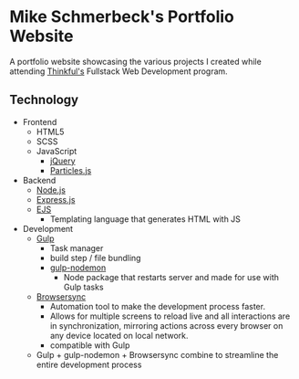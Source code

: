 # Mike Schmerbeck's Portfolio Website
A portfolio website showcasing the various projects I created while attending [Thinkful's](https://www.thinkful.com/) Fullstack Web Development program. 

## Technology
* Frontend
    * HTML5
    * SCSS
    * JavaScript
        * [jQuery](https://jquery.com/)
        * [Particles.js](https://github.com/VincentGarreau/particles.js/)
* Backend
    * [Node.js](https://nodejs.org/en/)
    * [Express.js](https://expressjs.com/)
    * [EJS](http://ejs.co/)
        * Templating language that generates HTML with JS
* Development
    * [Gulp](https://gulpjs.com/)
        * Task manager
        * build step / file bundling
        * [gulp-nodemon](https://www.npmjs.com/package/gulp-nodemon) 
            * Node package that restarts server and made for use with Gulp tasks
    * [Browsersync](https://www.browsersync.io/)
        * Automation tool to make the development process faster. 
        * Allows for multiple screens to reload live and all interactions are in synchronization, mirroring actions across every browser on any device located on local network.
        * compatible with Gulp
    * Gulp + gulp-nodemon + Browsersync combine to streamline the entire development process